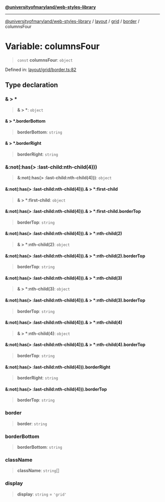 [**@universityofmaryland/web-styles-library**](../../../../../../README.md)

***

[@universityofmaryland/web-styles-library](../../../../../../README.md) / [layout](../../../../../README.md) / [grid](../../../README.md) / [border](../README.md) / columnsFour

# Variable: columnsFour

> `const` **columnsFour**: `object`

Defined in: [layout/grid/border.ts:82](https://github.com/UMD-Digital/design-system/blob/7fa144f196ef5f0ef2b372670136735f5a5c9236/packages/styles/source/layout/grid/border.ts#L82)

## Type declaration

### & \> \*

> **& \> \***: `object`

#### & \> \*.borderBottom

> **borderBottom**: `string`

#### & \> \*.borderRight

> **borderRight**: `string`

### &:not(:has(\> :last-child:nth-child(4)))

> **&:not(:has(\> :last-child:nth-child(4)))**: `object`

#### &:not(:has(\> :last-child:nth-child(4))).& \> \*:first-child

> **& \> \*:first-child**: `object`

#### &:not(:has(\> :last-child:nth-child(4))).& \> \*:first-child.borderTop

> **borderTop**: `string`

#### &:not(:has(\> :last-child:nth-child(4))).& \> \*:nth-child(2)

> **& \> \*:nth-child(2)**: `object`

#### &:not(:has(\> :last-child:nth-child(4))).& \> \*:nth-child(2).borderTop

> **borderTop**: `string`

#### &:not(:has(\> :last-child:nth-child(4))).& \> \*:nth-child(3)

> **& \> \*:nth-child(3)**: `object`

#### &:not(:has(\> :last-child:nth-child(4))).& \> \*:nth-child(3).borderTop

> **borderTop**: `string`

#### &:not(:has(\> :last-child:nth-child(4))).& \> \*:nth-child(4)

> **& \> \*:nth-child(4)**: `object`

#### &:not(:has(\> :last-child:nth-child(4))).& \> \*:nth-child(4).borderTop

> **borderTop**: `string`

#### &:not(:has(\> :last-child:nth-child(4))).borderRight

> **borderRight**: `string`

#### &:not(:has(\> :last-child:nth-child(4))).borderTop

> **borderTop**: `string`

### border

> **border**: `string`

### borderBottom

> **borderBottom**: `string`

### className

> **className**: `string`[]

### display

> **display**: `string` = `'grid'`
